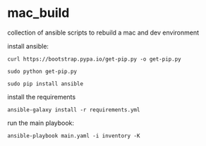 # mac_build
collection of ansible scripts to rebuild a mac and dev environment 

install ansible:

```
curl https://bootstrap.pypa.io/get-pip.py -o get-pip.py

sudo python get-pip.py

sudo pip install ansible
```

install the requirements
```
ansible-galaxy install -r requirements.yml
```

run the main playbook: 

```
ansible-playbook main.yaml -i inventory -K
```

